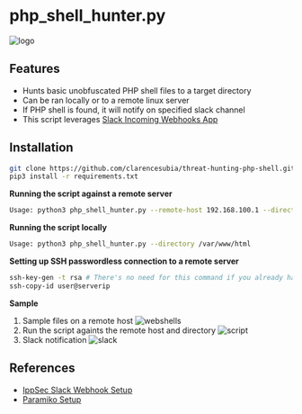 # php_shell_hunter.py

![logo](https://github.com/clarencesubia/threat-hunting-php-shells/blob/main/docs/logo.png)

## Features
* Hunts basic unobfuscated PHP shell files to a target directory
* Can be ran locally or to a remote linux server
* If PHP shell is found, it will notify on specified slack channel
* This script leverages [Slack Incoming Webhooks App](https://api.slack.com/messaging/webhooks)

## Installation

```bash
git clone https://github.com/clarencesubia/threat-hunting-php-shell.git
pip3 install -r requirements.txt
```

**Running the script against a remote server**
```bash
Usage: python3 php_shell_hunter.py --remote-host 192.168.100.1 --directory /var/www/html
```

**Running the script locally**
```bash
Usage: python3 php_shell_hunter.py --directory /var/www/html
```

**Setting up SSH passwordless connection to a remote server**
```bash
ssh-key-gen -t rsa # There's no need for this command if you already have one
ssh-copy-id user@serverip
```

**Sample**
1. Sample files on a remote host
![webshells](https://github.com/clarencesubia/threat-hunting-php-shells/blob/main/docs/webshells.png)
2. Run the script againts the remote host and directory
![script](https://github.com/clarencesubia/threat-hunting-php-shells/blob/main/docs/script.png)
3. Slack notification
![slack](https://github.com/clarencesubia/threat-hunting-php-shells/blob/main/docs/slack.png)


## References
- [IppSec Slack Webhook Setup](https://www.youtube.com/watch?v=1w0btuMAvZk&list=PLidcsTyj9JXJ8TgmjfMo5Dlt___FN1XAn&index=5)
- [Paramiko Setup](https://linuxhint.com/paramiko-python/)
